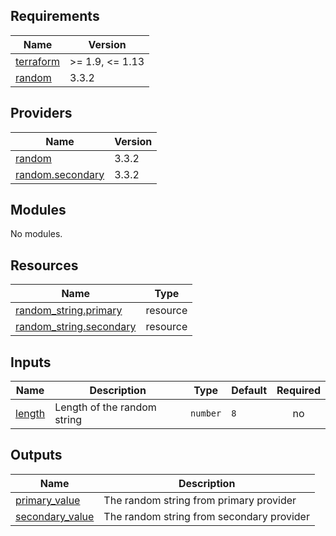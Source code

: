 <!-- BEGIN_TF_DOCS -->
## Requirements

| Name | Version |
|------|---------|
| <a name="requirement_terraform"></a> [terraform](#requirement\_terraform) | >= 1.9, <= 1.13 |
| <a name="requirement_random"></a> [random](#requirement\_random) | 3.3.2 |

## Providers

| Name | Version |
|------|---------|
| <a name="provider_random"></a> [random](#provider\_random) | 3.3.2 |
| <a name="provider_random.secondary"></a> [random.secondary](#provider\_random.secondary) | 3.3.2 |

## Modules

No modules.

## Resources

| Name | Type |
|------|------|
| [random_string.primary](https://registry.terraform.io/providers/hashicorp/random/3.3.2/docs/resources/string) | resource |
| [random_string.secondary](https://registry.terraform.io/providers/hashicorp/random/3.3.2/docs/resources/string) | resource |

## Inputs

| Name | Description | Type | Default | Required |
|------|-------------|------|---------|:--------:|
| <a name="input_length"></a> [length](#input\_length) | Length of the random string | `number` | `8` | no |

## Outputs

| Name | Description |
|------|-------------|
| <a name="output_primary_value"></a> [primary\_value](#output\_primary\_value) | The random string from primary provider |
| <a name="output_secondary_value"></a> [secondary\_value](#output\_secondary\_value) | The random string from secondary provider |
<!-- END_TF_DOCS -->